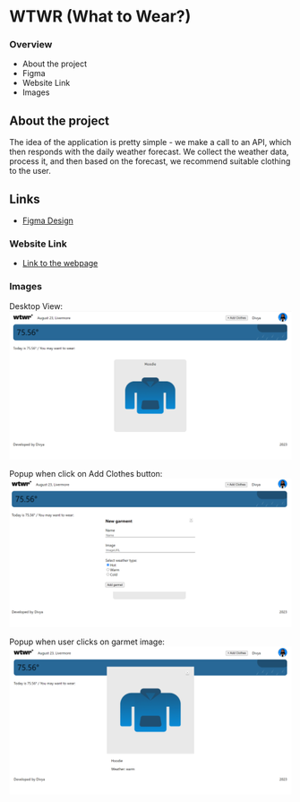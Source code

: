 # WTWR (What to Wear?)

### Overview

- About the project
- Figma
- Website Link
- Images

## About the project

The idea of the application is pretty simple - we make a call to an API, which then responds with the daily weather forecast. We collect the weather data, process it, and then based on the forecast, we recommend suitable clothing to the user.

## Links

- [Figma Design](https://www.figma.com/file/DTojSwldenF9UPKQZd6RRb/Sprint-10%3A-WTWR)

### Website Link

- [Link to the webpage](https://divyaaa1812.github.io/se_project_react)

### Images

Desktop View:
![Desktop View](https://github.com/divyaaa1812/se_project_react/blob/main/Website/WTWR.png?raw=true)

Popup when click on Add Clothes button:
![Popup when click on Add Clothes button](https://github.com/divyaaa1812/se_project_react/blob/main/Website/AddClothespopup.png?raw=true)

Popup when user clicks on garmet image:
![Popup when user clicks on garmet image](https://github.com/divyaaa1812/se_project_react/blob/main/Website/clickonImage.png?raw=true)
